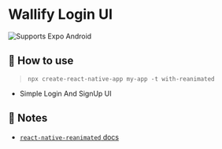 # Wallify Login UI

<p>


  <!-- Android -->
  <img alt="Supports Expo Android" longdesc="Supports Expo Android" src="https://img.shields.io/badge/Android-4630EB.svg?style=flat-square&logo=ANDROID&labelColor=A4C639&logoColor=fff" />
  <!-- Web -->
</p>

## 🚀 How to use

> `npx create-react-native-app my-app -t with-reanimated`

- Simple Login And SignUp UI

## 📝 Notes

- [`react-native-reanimated` docs](https://docs.swmansion.com/react-native-reanimated/)
